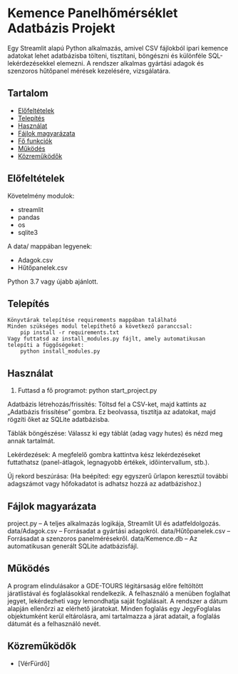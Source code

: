 # Kemence Panelhőmérséklet Adatbázis Projekt

Egy Streamlit alapú Python alkalmazás, amivel CSV fájlokból ipari kemence adatokat lehet adatbázisba tölteni, tisztítani, böngészni és különféle SQL-lekérdezésekkel elemezni.
A rendszer alkalmas gyártási adagok és szenzoros hűtőpanel mérések kezelésére, vizsgálatára.

## Tartalom

- [Előfeltételek](#elofeltetelek)
- [Telepítés](#telepites)
- [Használat](#hasznalat)
- [Fájlok magyarázata](#fajlok-magyarazata)
- [Fő funkciók](#funkciok)
- [Működés](#mukodes)
- [Közreműködők](#kozremukodok)

## Előfeltételek

Követelmény modulok:
-	streamlit
-   pandas
-	os
-	sqlite3

A data/ mappában legyenek:

-   Adagok.csv
-   Hűtőpanelek.csv

Python 3.7 vagy újabb ajánlott.

## Telepítés

    Könyvtárak telepítése requirements mappában található
    Minden szükséges modul telepíthető a következő paranccsal:
        pip install -r requirements.txt
    Vagy futtatsd az install_modules.py fájlt, amely automatikusan telepíti a függőségeket:
        python install_modules.py


## Használat

1.	Futtasd a fő programot:	python start_project.py

Adatbázis létrehozás/frissítés:
Töltsd fel a CSV-ket, majd kattints az „Adatbázis frissítése” gombra. Ez beolvassa, tisztítja az adatokat, majd rögzíti őket az SQLite adatbázisba.

Táblák böngészése:
Válassz ki egy táblát (adag vagy hutes) és nézd meg annak tartalmát.

Lekérdezések:
A megfelelő gombra kattintva kész lekérdezéseket futtathatsz (panel-átlagok, legnagyobb értékek, időintervallum, stb.).

Új rekord beszúrása:
(Ha beépíted: egy egyszerű űrlapon keresztül további adagszámot vagy hőfokadatot is adhatsz hozzá az adatbázishoz.)

## Fájlok magyarázata

project.py – A teljes alkalmazás logikája, Streamlit UI és adatfeldolgozás.
data/Adagok.csv – Forrásadat a gyártási adagokról.
data/Hűtőpanelek.csv – Forrásadat a szenzoros panelmérésekről.
data/Kemence.db – Az automatikusan generált SQLite adatbázisfájl.
	
## Működés
A program elindulásakor a GDE-TOURS légitársaság előre feltöltött járatlistával és foglalásokkal rendelkezik. A felhasználó a menüben foglalhat jegyet, lekérdezheti vagy lemondhatja saját foglalásait.
A rendszer a dátum alapján ellenőrzi az elérhető járatokat. Minden foglalás egy JegyFoglalas objektumként kerül eltárolásra, ami tartalmazza a járat adatait, a foglalás dátumát és a felhasználó nevét.

## Közreműködők

-   [VérFürdő]